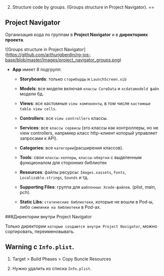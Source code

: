 2. Structure code by groups. (Groups structure in Project Navigator).
==

## Project Navigator
Организация кода по группам в __Project Navigator__ и в __директориях проекта__.

![Groups structure in Project Navigator] (https://github.com/arthurigberdin/rg-ios-base/blob/master/Images/project_navigator_groups.png)

* **App** имеет 8 подгрупп:
    * __Storyboards__: только `сториборды` и `LaunchScreen.xib` 
    
    * __Models__: все модели включая `классы CoreData` и `xcdatamodeld файл` модели бд.
    
    * __Views__: все кастомные `view компоненты`, в том числе `кастомные table view cells`.
    
    * __Controllers__: все `view controllers` классы.
    
    * __Services__:  все `классы сервисы` (это классы как контроллеры, но не view сontrollers, напрмиер класс http-клиент который управляет запросами к API).
    
    * __Categories__: все `категории`(расширения классов).
    
    * __Tools__: свои `классы-хелперы`, `классы-обертки` c выделенным функционалом для сторонних библиотек
    
    * __Resources__: файлы ресурсы: `Images.xassets`, `Fonts`, `Localizable.strings`, `Sounds` и тд.
    
    * __Supporting Files__: группа для `шаблонных Xcode-файлов`. (plist, main, pch).
    
    * __Static Libs__: `статические библиотеки`, которые не вошли в Pod-ы, либо `симлинки на библиотеки` в Pod-ах.

###Директории внутри Project Navigator

Только директории `которые создаются внутри Project Navigator`, можно сортировать, переименовывать.

## Warning c `Info.plist`.

1. Target > Build Phases > Copy Buncle Resources

2. Нужно удалить из списка `Info.plist`.


